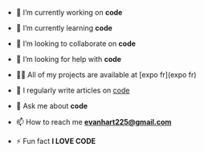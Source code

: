 

- 🔭 I’m currently working on **code**

- 🌱 I’m currently learning **code**

- 👯 I’m looking to collaborate on **code**

- 🤝 I’m looking for help with **code**

- 👨‍💻 All of my projects are available at [expo fr](expo fr)

- 📝 I regularly write articles on [code](code)

- 💬 Ask me about **code**

- 📫 How to reach me **evanhart225@gmail.com**

- ⚡ Fun fact **I LOVE CODE**
